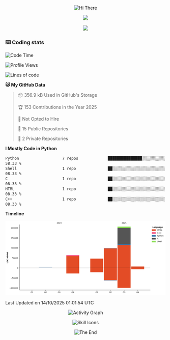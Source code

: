 <!--
MIT License

Copyright (c) 2024 Coldrain

Permission is hereby granted, free of charge, to any person obtaining a copy
of this software and associated documentation files (the "Software"), to deal
in the Software without restriction, including without limitation the rights
to use, copy, modify, merge, publish, distribute, sublicense, and/or sell
copies of the Software, and to permit persons to whom the Software is
furnished to do so, subject to the following conditions:

The above copyright notice and this permission notice shall be included in all
copies or substantial portions of the Software.

THE SOFTWARE IS PROVIDED "AS IS", WITHOUT WARRANTY OF ANY KIND, EXPRESS OR
IMPLIED, INCLUDING BUT NOT LIMITED TO THE WARRANTIES OF MERCHANTABILITY,
FITNESS FOR A PARTICULAR PURPOSE AND NONINFRINGEMENT. IN NO EVENT SHALL THE
AUTHORS OR COPYRIGHT HOLDERS BE LIABLE FOR ANY CLAIM, DAMAGES OR OTHER
LIABILITY, WHETHER IN AN ACTION OF CONTRACT, TORT OR OTHERWISE, ARISING FROM,
OUT OF OR IN CONNECTION WITH THE SOFTWARE OR THE USE OR OTHER DEALINGS IN THE
SOFTWARE.

ATTENTION:

Source repository: <https://github.com/Coldrain/Coldrain>
-->

<p align="center">
    <!-- https://github.com/kyechan99/capsule-render -->
    <img src="https://capsule-render.vercel.app/api?type=waving&color=timeGradient&height=300&&section=header&text=HI%20THERE&fontSize=90&fontAlign=50&fontAlignY=30&desc=I%20am%20Coldrain&descAlign=50&descSize=30&descAlignY=60&animation=twinkling" alt="Hi There" title="Hi There"/>
</p>

<p align="center">
    <!-- critics -->
    <img src="https://github-readme-stats.vercel.app/api?username=ziheng5&show_icons=true&theme=tokyonight">
</p>

<p align="center">
    <img src="https://github-readme-stats.vercel.app/api/wakatime?username=coldrain&theme=tokyonight&layout=compact">
</p>

### ⌨️ Coding stats
<!--START_SECTION:waka-->
![Code Time](http://img.shields.io/badge/Code%20Time-397%20hrs%2054%20mins-blue)

![Profile Views](http://img.shields.io/badge/Profile%20Views-0-blue)

![Lines of code](https://img.shields.io/badge/From%20Hello%20World%20I%27ve%20Written-423.9%20thousand%20lines%20of%20code-blue)

**🐱 My GitHub Data** 

> 📦 356.9 kB Used in GitHub's Storage 
 > 
> 🏆 153 Contributions in the Year 2025
 > 
> 🚫 Not Opted to Hire
 > 
> 📜 15 Public Repositories 
 > 
> 🔑 2 Private Repositories 
 > 
**I Mostly Code in Python** 

```text
Python                   7 repos             ███████████████░░░░░░░░░░   58.33 % 
Shell                    1 repo              ██░░░░░░░░░░░░░░░░░░░░░░░   08.33 % 
C                        1 repo              ██░░░░░░░░░░░░░░░░░░░░░░░   08.33 % 
HTML                     1 repo              ██░░░░░░░░░░░░░░░░░░░░░░░   08.33 % 
C++                      1 repo              ██░░░░░░░░░░░░░░░░░░░░░░░   08.33 % 
```



**Timeline**

![Lines of Code chart](https://raw.githubusercontent.com/ziheng5/ziheng5/master/assets/bar_graph.png)


 Last Updated on 14/10/2025 01:01:54 UTC
<!--END_SECTION:waka-->





<p align="center">
    <!-- https://github.com/Ashutosh00710/github-readme-activity-graph -->
    <img width="800" src="https://github-readme-activity-graph.vercel.app/graph?username=ziheng5&theme=github-compact&hide_border=true&area=true&custom_title=Activity%20Graph" alt="Activity Graph" title="Activity Graph" />
</p>


<p align="center">
    <!-- https://github.com/ryo-ma/github-profile-trophy -->
    <!-- rules: https://github.com/ryo-ma/github-profile-trophy/blob/master/src/trophy.ts -->
</p>


<p align="center">
    <!-- https://github.com/LelouchFR/skill-icons -->
    <img width="800" src="https://go-skill-icons.vercel.app/api/icons?i=py,c,cpp,qt,html,css,js,md,latex,matlab&titles=true" alt="Skill Icons" title="Skill Icons">
</p>


<p align="center">
    <!-- https://github.com/badges/shields --> 
</p>


<p align="center">
    <!-- https://github.com/kyechan99/capsule-render -->
    <img src="https://capsule-render.vercel.app/api?type=waving&color=timeGradient&height=300&&section=footer&text=THE%20END&fontSize=90&fontAlign=50&fontAlignY=70&desc=Hope%20your%20program%20is%20bug-free~&descAlign=50&descSize=30&descAlignY=40&animation=twinkling" alt="The End" title="The End"/>
</p>
